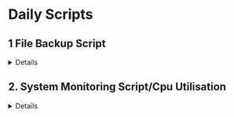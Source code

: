 # Daily Scripts

## 1 File Backup Script 
<details>


```bash
#!/bin/bash

backup_dir="/path/to/backup"
source_dir="/path/to/source"

tar -czf "$backup_dir/backup_$(date +%Y%m%d_%H%M%S).tar.gz" "$source_dir"
```

### Explanation:
- `backup_dir="/path/to/backup"`: Specifies the directory where you want to save the backup.
- `source_dir="/path/to/source"`: Specifies the directory that you want to back up.
- `tar -czf "$backup_dir/backup_$(date +%Y%m%d_%H%M%S).tar.gz" "$source_dir"`: Creates a compressed tarball of the source directory with a timestamp in the filename and saves it in the backup directory.

### Next, the tar command is used to create a compressed archive of the source_dir. The -czf options are used where:

- c stands for 'create' a new archive,
- z compresses the archive using gzip, and
- f allows you to specify the name of the resulting file.

### Save the Script:
- Save the script with a meaningful name like backup.sh.
- Place the script in a directory like /usr/local/bin/ for easy access.


### Make the Script Executable:
   - Run the following command to make the script executable:
     ```bash
     chmod +x /usr/local/bin/backup.sh
     ```

### Test the Script:
   - Manually run the script to ensure it works as expected:
     ```bash
     /usr/local/bin/backup.sh
     ```
   - Verify that the backup file is created in the specified backup directory.

### Automate the Backup:

### Understanding Cron:
- Cron is a time-based job scheduler in Unix-like operating systems. It allows you to run scripts or commands at scheduled intervals.
   
   - **Schedule with Cron:**
     - Use `cron` to automate the backup process. Open the crontab file for editing:
       ```bash
       crontab -e
       ```
     - Add a cron job to run the backup script at your desired interval. For example, to run the script every day at 2:00 AM:
       ```bash
       0 2 * * * /usr/local/bin/backup.sh
       ```
       Here’s a breakdown of the time fields:

- Minute: (0-59)
- Hour: (0-23)
- Day of Month: (1-31)
- Month: (1-12)
- Day of Week: (0-7, where both 0 and 7 represent Sunday)
     - Save and close the crontab file. This schedules the script to run automatically.


### Verify Backups Regularly:
   - Regularly check the backup files to ensure they are being created correctly and can be restored if needed.
   - Perform periodic restoration tests to verify the integrity of your backups.

### Implement Retention Policies:
   - Cleanup Old Backups:
     - To manage disk space, consider adding a command to delete old backups, e.g., keeping only the last 7 days' worth of backups:
       ```bash
       find "$backup_dir" -type f -name "*.tar.gz" -mtime +7 -exec rm {} \;
       ```


</details>


## 2. System Monitoring Script/Cpu Utilisation 

<details>

 ### **Script Overview:**

```bash
#!/bin/bash

threshold=90
cpu_usage=$(top -bn1 | grep "Cpu(s)" | awk '{print $2}' | cut -d. -f1)

if [ "$cpu_usage" -gt "$threshold" ]; then
    echo "High CPU usage detected: $cpu_usage%"

    # Add alert/notification logic here

fi
```

### **Detailed Script Explanation:**

1. **Shebang (`#!/bin/bash`):**
   - The shebang at the top specifies that the script should be run using the Bash shell.

2. **Threshold Setting (`threshold=90`):**
   - The `threshold` variable is set to `90`, meaning the script will check if the CPU usage exceeds 90%.

3. **CPU Usage Calculation (`cpu_usage=$(top -bn1 | grep "Cpu(s)" | awk '{print $2}' | cut -d. -f1)`):**
   - **`top -bn1`**: Runs the `top` command in batch mode (`-b`) for a single iteration (`-n1`). The `top` command provides a dynamic view of system processes, including CPU usage.
   - **`grep "Cpu(s)"`**: Filters the output of `top` to find the line containing CPU statistics.
   - **`awk '{print $2}'`**: Extracts the second field from the line, which represents the percentage of CPU usage by user processes (e.g., `12.5%us`).
   - **`cut -d. -f1`**: Splits the CPU usage value at the decimal point (`.`) and takes the first part, effectively converting a value like `12.5` to `12`. This simplifies comparison by converting the floating-point number to an integer.

4. **Conditional Check (`if [ "$cpu_usage" -gt "$threshold" ]; then`):**
   - The `if` statement checks if the current CPU usage (`$cpu_usage`) is greater than the specified threshold (`$threshold`).
   - **`-gt`**: Stands for "greater than" and is used to compare integer values in Bash.

5. **Action on High CPU Usage (`echo "High CPU usage detected: $cpu_usage%"`):**
   - If the CPU usage exceeds the threshold, the script prints a warning message, indicating high CPU usage.
   - The line `# Add alert/notification logic here` is a placeholder where you would add additional logic to handle high CPU usage, such as sending an email, triggering an alert in a monitoring tool, or logging the incident.


### **How It Works in Production:**

1. **Deployment:**
   - After storing the script in your Azure Repo and setting it up on your server, you can deploy it across your infrastructure using a CI/CD pipeline in Azure DevOps.

2. **Automation:**
   - The script can be executed periodically via cron to monitor CPU usage continuously. If the threshold is breached, it triggers the predefined actions, such as sending alerts.

3. **Monitoring and Alerts:**
   - Alerts generated by the script are received by the relevant teams or monitoring systems, allowing for quick responses to potential issues before they escalate.


Integrating the system monitoring script with PagerDuty allows you to automatically trigger alerts and notifications when high CPU usage is detected. Here’s how you can implement this:

### **1. Set Up a PagerDuty Service:**

1. **Create a Service in PagerDuty:**
   - Log in to your PagerDuty account.
   - Go to the **Services** tab and click on **+ New Service**.
   - Name your service (e.g., "CPU Monitoring Service").
   - Configure the escalation policy, which determines who gets notified and when.

2. **Create an Integration Key:**
   - In the service configuration, scroll down to the **Integrations** section.
   - Click **+ New Integration** and select **Events API v2**.
   - Name the integration (e.g., "CPU Monitoring Script Integration").
   - PagerDuty will generate an **Integration Key**. Copy this key, as you’ll need it in your script.

### **2. Install `pd-send` or Use a Curl Command:**

There are a couple of ways to send alerts to PagerDuty from your script:

#### **Option 1: Using `pd-send` (PagerDuty CLI tool):**

1. **Install `pd-send`:**
   - Install the PagerDuty CLI tool on your server:
     ```bash
     sudo apt-get install pagerduty-cli
     ```
   - Alternatively, you can use `pip` if you prefer a Python package:
     ```bash
     pip install pagerduty-cli
     ```

2. **Configure `pd-send`:**
   - Use the integration key from your PagerDuty service:
     ```bash
     pd-send -k <YOUR_INTEGRATION_KEY> -t trigger -d "High CPU usage detected: $cpu_usage%"
     ```

```
#!/bin/bash

threshold=90
cpu_usage=$(top -bn1 | grep "Cpu(s)" | awk '{print $2}' | cut -d. -f1)
integration_key="YOUR_INTEGRATION_KEY"

if [ "$cpu_usage" -gt "$threshold" ]; then
    echo "High CPU usage detected: $cpu_usage%"
```
    
